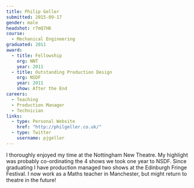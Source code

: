 ```yaml
---
title: Philip Geller
submitted: 2015-09-17
gender: male
headshot: r7mQ7H6
course:
  - Mechanical Engineering
graduated: 2011
award: 
  - title: Fellowship
    org: NNT
    year: 2011
  - title: Outstanding Production Design
    org: NSDF
    year: 2011
    show: After the End
careers:
  - Teaching
  - Production Manager
  - Technician
links:
  - type: Personal Website
    href: "http://philgeller.co.uk/"
  - type: Twitter
    username: pjgeller
---
```


I thoroughly enjoyed my time at the Nottingham New Theatre. My highlight was probably co-ordinating the 4 shows we took one year to NSDF. Since graduating I have production managed two shows at the Edinburgh Fringe Festival. I now work as a Maths teacher in Manchester, but might return to theatre in the future!
